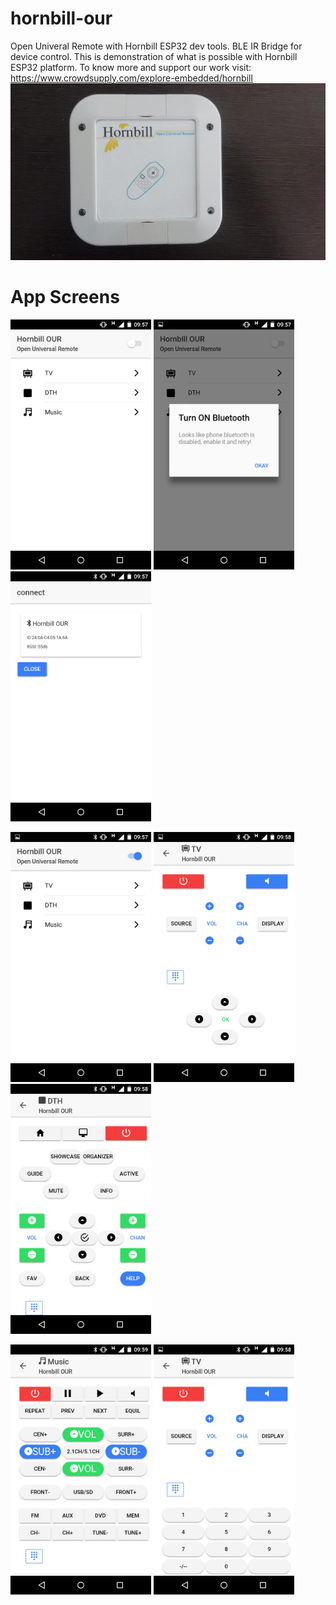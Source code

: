 # hornbill-our
Open Univeral Remote with Hornbill ESP32 dev tools. BLE IR Bridge for device control. This is demonstration of what is possible with Hornbill ESP32 platform. To know more and support our work visit:
https://www.crowdsupply.com/explore-embedded/hornbill
<img src = "https://github.com/ExploreEmbedded/hornbill-our/blob/master/hornbill-our-app/snaps/our.jpg?raw=true"> </img>


 
# App Screens
<img src ="https://raw.githubusercontent.com/ExploreEmbedded/hornbill-our/master/hornbill-our-app/snaps/1_Hornbill_OUR_Home.png" height = "400"> </img>
<img src ="https://raw.githubusercontent.com/ExploreEmbedded/hornbill-our/master/hornbill-our-app/snaps/2_Bluetooth_notify.png" height = "400"> </img>
<img src ="https://raw.githubusercontent.com/ExploreEmbedded/hornbill-our/master/hornbill-our-app/snaps/3_show_devices.png" height = "400"> </img>

<img src ="https://raw.githubusercontent.com/ExploreEmbedded/hornbill-our/master/hornbill-our-app/snaps/4_connected.png" height = "400"> </img>
<img src ="https://raw.githubusercontent.com/ExploreEmbedded/hornbill-our/master/hornbill-our-app/snaps/5_tv.png" height = "400"> </img>
<img src ="https://raw.githubusercontent.com/ExploreEmbedded/hornbill-our/master/hornbill-our-app/snaps/6_dth.png" height = "400"> </img>

<img src ="https://raw.githubusercontent.com/ExploreEmbedded/hornbill-our/master/hornbill-our-app/snaps/7_music.png" height = "400"> </img>
<img src ="https://raw.githubusercontent.com/ExploreEmbedded/hornbill-our/master/hornbill-our-app/snaps/8_keypad.png" height = "400"> </img>

